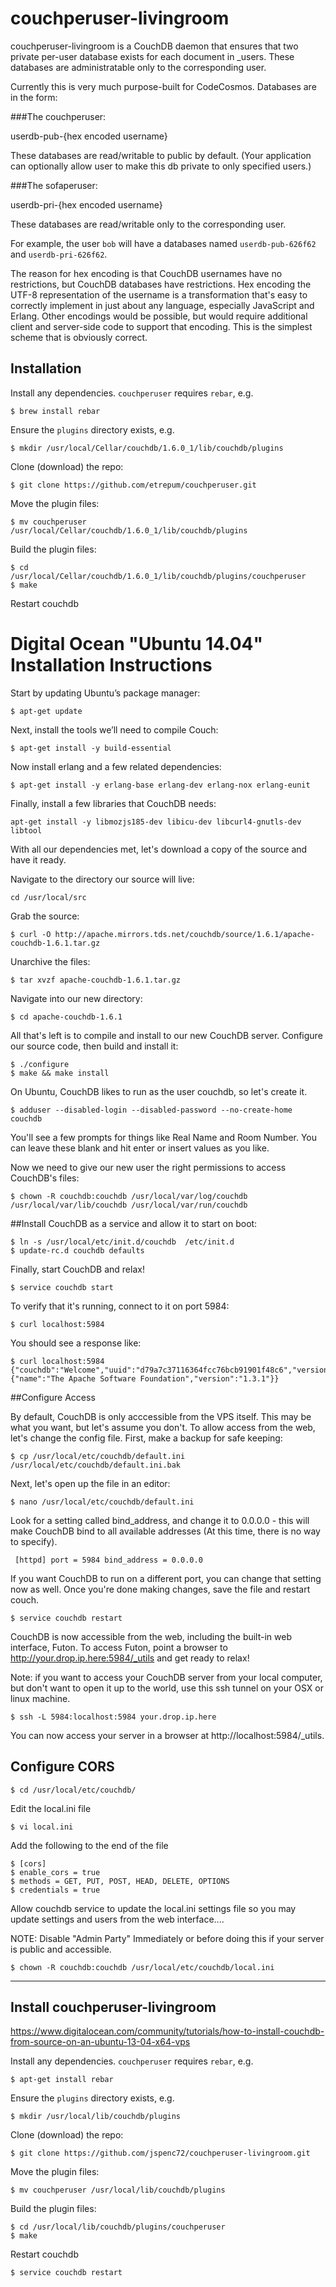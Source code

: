 couchperuser-livingroom
=======================

couchperuser-livingroom is a CouchDB daemon that ensures that two private per-user
database exists for each document in _users. These databases are
administratable only to the corresponding user. 

Currently this is very much purpose-built for CodeCosmos. Databases are
in the form:

###The couchperuser:

  userdb-pub-{hex encoded username}
  
  These databases are read/writable to public by default.
  (Your application can optionally allow user to make this db private to only specified users.)

###The sofaperuser:

  userdb-pri-{hex encoded username}
    
  These databases are read/writable only to the corresponding user.   

For example, the user `bob` will have a databases named `userdb-pub-626f62` and  `userdb-pri-626f62`.

The reason for hex encoding is that CouchDB usernames have no restrictions,
but CouchDB databases have restrictions. Hex encoding the UTF-8
representation of the username is a transformation that's easy to
correctly implement in just about any language, especially JavaScript
and Erlang. Other encodings would be possible, but would require
additional client and server-side code to support that encoding. This
is the simplest scheme that is obviously correct.

Installation
----

Install any dependencies. `couchperuser` requires `rebar`, e.g.

    $ brew install rebar

Ensure the `plugins` directory exists, e.g.

    $ mkdir /usr/local/Cellar/couchdb/1.6.0_1/lib/couchdb/plugins

Clone (download) the repo:

    $ git clone https://github.com/etrepum/couchperuser.git

Move the plugin files:

    $ mv couchperuser /usr/local/Cellar/couchdb/1.6.0_1/lib/couchdb/plugins

Build the plugin files:

    $ cd /usr/local/Cellar/couchdb/1.6.0_1/lib/couchdb/plugins/couchperuser
    $ make

Restart couchdb

# Digital Ocean "Ubuntu 14.04" Installation Instructions
Start by updating Ubuntu’s package manager:

    $ apt-get update

Next, install the tools we’ll need to compile Couch:

    $ apt-get install -y build-essential

Now install erlang and a few related dependencies:

    $ apt-get install -y erlang-base erlang-dev erlang-nox erlang-eunit

Finally, install a few libraries that CouchDB needs:

    apt-get install -y libmozjs185-dev libicu-dev libcurl4-gnutls-dev libtool

With all our dependencies met, let's download a copy of the source and have it ready.

Navigate to the directory our source will live:

    cd /usr/local/src

Grab the source:

    $ curl -O http://apache.mirrors.tds.net/couchdb/source/1.6.1/apache-couchdb-1.6.1.tar.gz


Unarchive the files:

    $ tar xvzf apache-couchdb-1.6.1.tar.gz

Navigate into our new directory:

    $ cd apache-couchdb-1.6.1

All that's left is to compile and install to our new CouchDB server. Configure our source code, then build and install it:

    $ ./configure
    $ make && make install

On Ubuntu, CouchDB likes to run as the user couchdb, so let's create it.

    $ adduser --disabled-login --disabled-password --no-create-home couchdb

You'll see a few prompts for things like Real Name and Room Number. You can leave these blank and hit enter or insert values as you like.

Now we need to give our new user the right permissions to access CouchDB's files:

    $ chown -R couchdb:couchdb /usr/local/var/log/couchdb /usr/local/var/lib/couchdb /usr/local/var/run/couchdb

##Install CouchDB as a service and allow it to start on boot:

    $ ln -s /usr/local/etc/init.d/couchdb  /etc/init.d
    $ update-rc.d couchdb defaults

Finally, start CouchDB and relax!

    $ service couchdb start

To verify that it's running, connect to it on port 5984:

    $ curl localhost:5984

You should see a response like:

    $ curl localhost:5984 {"couchdb":"Welcome","uuid":"d79a7c37116364fcc76bcb91901f48c6","version":"1.3.1","vendor":{"name":"The Apache Software Foundation","version":"1.3.1"}}
  
##Configure Access

By default, CouchDB is only acccessible from the VPS itself. This may be what you want, but let's assume you don't. To allow access from the web, let's change the config file. First, make a backup for safe keeping:

    $ cp /usr/local/etc/couchdb/default.ini /usr/local/etc/couchdb/default.ini.bak
  
Next, let's open up the file in an editor:

    $ nano /usr/local/etc/couchdb/default.ini
  
Look for a setting called bind_address, and change it to 0.0.0.0 - this will make CouchDB bind to all available addresses (At this time, there is no way to specify).

     [httpd] port = 5984 bind_address = 0.0.0.0

If you want CouchDB to run on a different port, you can change that setting now as well. Once you're done making changes, save the file and restart couch.

    $ service couchdb restart

CouchDB is now accessible from the web, including the built-in web interface, Futon. To access Futon, point a browser to http://your.drop.ip.here:5984/_utils and get ready to relax!

Note: if you want to access your CouchDB server from your local computer, but don't want to open it up to the world, use this ssh tunnel on your OSX or linux machine.

    $ ssh -L 5984:localhost:5984 your.drop.ip.here

You can now access your server in a browser at http://localhost:5984/_utils.

## Configure CORS

    $ cd /usr/local/etc/couchdb/

Edit the local.ini file

    $ vi local.ini

Add the following to the end of the file

    $ [cors]
    $ enable_cors = true
    $ methods = GET, PUT, POST, HEAD, DELETE, OPTIONS
    $ credentials = true

Allow couchdb service to update the local.ini settings file so you may update settings and users from the web interface....

NOTE: Disable "Admin Party" Immediately or before doing this if your server is public and accessible.

    $ chown -R couchdb:couchdb /usr/local/etc/couchdb/local.ini

----
## Install couchperuser-livingroom

https://www.digitalocean.com/community/tutorials/how-to-install-couchdb-from-source-on-an-ubuntu-13-04-x64-vps

Install any dependencies. `couchperuser` requires `rebar`, e.g.

    $ apt-get install rebar

Ensure the `plugins` directory exists, e.g.

    $ mkdir /usr/local/lib/couchdb/plugins

Clone (download) the repo:

    $ git clone https://github.com/jspenc72/couchperuser-livingroom.git

Move the plugin files:

    $ mv couchperuser /usr/local/lib/couchdb/plugins

Build the plugin files:

    $ cd /usr/local/lib/couchdb/plugins/couchperuser
    $ make

Restart couchdb

    $ service couchdb restart
